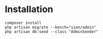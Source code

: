 Installation
=====================

	composer install
    php artisan migrate --bench="sion/admin"
    php artisan db:seed --class "AdminSeeder"